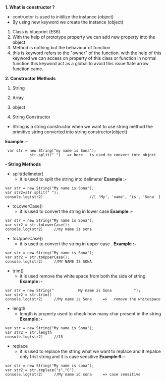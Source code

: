 **1. What is constructor ?**
- contructor is used to initilize the instance (object)
- By using new keyword we create the instance (object)

1. Class is blueprint (ES6)
2. With the help of prototype property we can add new property into the object
3. Method is nothing but the behaviour of function
4. this is keyword refers to the "owner" of the function. with the help of this keyword we can access on property of this class or function
in normal function this keyword act as a global to avoid this issue flate arrow function came.


**2. Constructor Methods**
1. String
2. Array
3. object

1. String Constructor
- String is a string constructor when we want to use string method the primitive string converted into string constructor(object)

**Example :-**  
`````
 var str = new String("my name is Sona");
           str.split(" ")   => here . is used to convert into object
`````
**- String Methods**
- split(delimeter)  
    - it is used to split the string into delimeter
**Example :-**
```````
var str = new String("My name is Sona");
var str2=str.split(" ");
console.log(str2)                     //[ 'My', 'name', 'is', 'Sona' ]
```````

- toLowerCase() 
    - it is used to convert the string in lower case
**Example :-**
`````````
var str = new String("My name is Sona");
var str2 = str.toLowerCase();
console.log(str2)     //my name is sona
``````````

- toUpperCase() 
    - it is used to convert the string in upper case .
**Example :-**
```````````
var str = new String("My name is Sona");
var str2 = str.toUpperCase();
console.log(str2)     //MY NAME IS SONA
````````````

- trim() 
    - it is used remove the white space from both the side of string
**Example :-**
````````````
var str = new String("           My name is Sona          ");
var str2 = str.trim()
console.log(str2)     //My name is Sona     =>   remove the whitespace
````````````

- length 
    - length is property used to check how many char present in the string
**Example :-**
````````````
var str = new String("My name is Sona");
var str2 = str.length
console.log(str2)     //15
````````````

- replace 
    - it is used to replace the string what we want to replace and it repalce only frist string and it is case sensitive
**Example 6 :-**
````````````
var str = new String("My name is sona");
var str2 = str.replace("s","C");
console.log(str2)     //My name iC sona     => case sensitive
````````````





